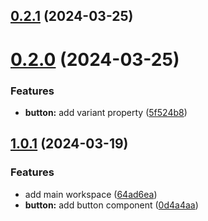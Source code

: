 

## [0.2.1](https://github.com/Illustrova/changelog-test/compare/v1.0.2...v0.2.1) (2024-03-25)

# [0.2.0](https://github.com/Illustrova/changelog-test/compare/v1.0.1...v0.2.0) (2024-03-25)


### Features

* **button:** add variant property ([5f524b8](https://github.com/Illustrova/changelog-test/commit/5f524b8b169302e511cc12993a8f8bc4a194cbf5))



## [1.0.1](https://github.com/Illustrova/changelog-test/compare/v1.0.0...v1.0.1) (2024-03-19)


### Features

* add main workspace ([64ad6ea](https://github.com/Illustrova/changelog-test/commit/64ad6ea42f84f94f0cddfd271bd0f31ca401c3a2))
* **button:** add button component ([0d4a4aa](https://github.com/Illustrova/changelog-test/commit/0d4a4aa790aac20ca86fbab82047c5ebf464e180))
